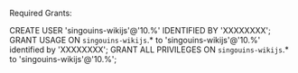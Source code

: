 Required Grants:

CREATE USER 'singouins-wikijs'@'10.%' IDENTIFIED BY 'XXXXXXXX';
GRANT USAGE ON `singouins-wikijs`.* to 'singouins-wikijs'@'10.%' identified by 'XXXXXXXX';
GRANT ALL PRIVILEGES ON `singouins-wikijs`.* to 'singouins-wikijs'@'10.%';